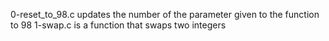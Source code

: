 0-reset_to_98.c updates the number of the parameter given to the function to 98
1-swap.c is a function that swaps two integers
